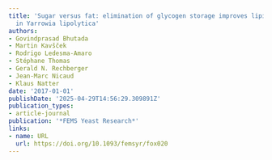```yaml
---
title: 'Sugar versus fat: elimination of glycogen storage improves lipid accumulation
  in Yarrowia lipolytica'
authors:
- Govindprasad Bhutada
- Martin Kavšček
- Rodrigo Ledesma‐Amaro
- Stéphane Thomas
- Gerald N. Rechberger
- Jean‐Marc Nicaud
- Klaus Natter
date: '2017-01-01'
publishDate: '2025-04-29T14:56:29.309891Z'
publication_types:
- article-journal
publication: '*FEMS Yeast Research*'
links:
- name: URL
  url: https://doi.org/10.1093/femsyr/fox020
---
```

